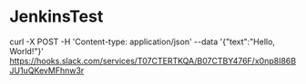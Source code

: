 # JenkinsTest

curl -X POST -H 'Content-type: application/json' --data '{"text":"Hello, World!"}' https://hooks.slack.com/services/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
